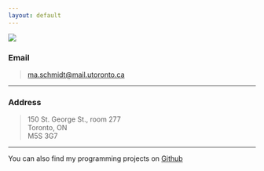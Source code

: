 ```yaml
---
layout: default
---
```


<img src="{{ site.baseurl }}/images/schmidt-2.jpg" class="right no-mobile" />

### Email

> [ma.schmidt@mail.utoronto.ca](mailto:ma.schmidt@mail.utoronto.ca)

---

### Address

> 150 St. George St., room 277  
> Toronto, ON  
> M5S 3G7

---

You can also find my programming projects on [Github](https://github.com/ma-schmidt)